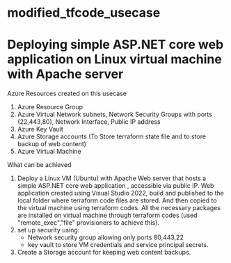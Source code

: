 # modified_tfcode_usecase
# Deploying simple ASP.NET core web application on Linux virtual machine with Apache server

Azure Resources created on this usecase
  1.  Azure Resource Group
  2.  Azure Virtual Network
         subnets, Network Security Groups with ports (22,443,80), Network Interface, Public IP address
  3.  Azure Key Vault
  4.  Azure Storage accounts (To Store terraform state file and to store backup of web content)
  5.  Azure Virtual Machine

What can be achieved
  1. Deploy a Linux VM (Ubuntu) with Apache Web server that hosts a simple ASP.NET core web application , accessible via public IP.
       Web application created using Visual Studio 2022, build and published to the local folder where terraform code files are stored.
     And then copied to the virtual machine using terraform codes. All the necessary packages are installed on virtual machine through terraform codes (used "remote_exec","file" provisioners to achieve this).
  2. set up security using:
        - Network security group allowing only ports 80,443,22
        - key vault to store VM credentials and service principal secrets.
  3. Create a Storage account for keeping web content backups.

